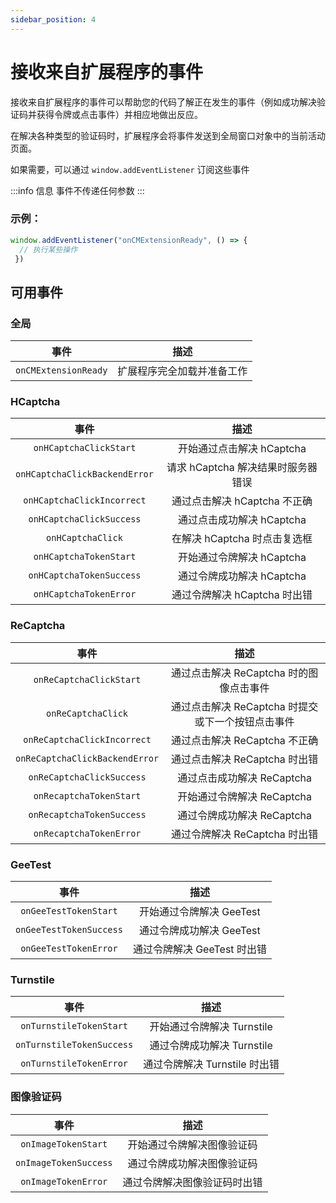 ```yaml
---
sidebar_position: 4
---
```



# 接收来自扩展程序的事件

接收来自扩展程序的事件可以帮助您的代码了解正在发生的事件（例如成功解决验证码并获得令牌或点击事件）并相应地做出反应。

在解决各种类型的验证码时，扩展程序会将事件发送到全局窗口对象中的当前活动页面。

如果需要，可以通过 `window.addEventListener` 订阅这些事件

:::info 信息
事件不传递任何参数
:::

### **示例：**
```js
window.addEventListener("onCMExtensionReady", () => {
  // 执行某些操作
 })
```

## 可用事件

### 全局
|**事件**|**描述**|
| :-: | :-: |
|`onCMExtensionReady`|扩展程序完全加载并准备工作|

### HCaptcha
|**事件**|**描述**|
| :-: | :-: |
|`onHCaptchaClickStart`|开始通过点击解决 hCaptcha|
|`onHCaptchaClickBackendError`|请求 hCaptcha 解决结果时服务器错误|
|`onHCaptchaClickIncorrect`|通过点击解决 hCaptcha 不正确|
|`onHCaptchaClickSuccess`|通过点击成功解决 hCaptcha|
|`onHCaptchaClick`|在解决 hCaptcha 时点击复选框|
|`onHCaptchaTokenStart`|开始通过令牌解决 hCaptcha|
|`onHCaptchaTokenSuccess`|通过令牌成功解决 hCaptcha|
|`onHCaptchaTokenError`|通过令牌解决 hCaptcha 时出错|

### ReCaptcha
|**事件**|**描述**|
| :-: | :-: |
|`onReCaptchaClickStart`|通过点击解决 ReCaptcha 时的图像点击事件|
|`onReCaptchaClick`|通过点击解决 ReCaptcha 时提交或下一个按钮点击事件|
|`onReCaptchaClickIncorrect`|通过点击解决 ReCaptcha 不正确|
|`onReCaptchaClickBackendError`|通过点击解决 ReCaptcha 时出错|
|`onReCaptchaClickSuccess`|通过点击成功解决 ReCaptcha|
|`onRecaptchaTokenStart`|开始通过令牌解决 ReCaptcha|
|`onRecaptchaTokenSuccess`|通过令牌成功解决 ReCaptcha|
|`onRecaptchaTokenError`|通过令牌解决 ReCaptcha 时出错|

### GeeTest
|**事件**|**描述**|
| :-: | :-: |
|`onGeeTestTokenStart`|开始通过令牌解决 GeeTest|
|`onGeeTestTokenSuccess`|通过令牌成功解决 GeeTest|
|`onGeeTestTokenError`|通过令牌解决 GeeTest 时出错|

### Turnstile
|**事件**|**描述**|
| :-: | :-: |
|`onTurnstileTokenStart`|开始通过令牌解决 Turnstile|
|`onTurnstileTokenSuccess`|通过令牌成功解决 Turnstile|
|`onTurnstileTokenError`|通过令牌解决 Turnstile 时出错|

### 图像验证码
|**事件**|**描述**|
| :-: | :-: |
|`onImageTokenStart`|开始通过令牌解决图像验证码|
|`onImageTokenSuccess`|通过令牌成功解决图像验证码|
|`onImageTokenError`|通过令牌解决图像验证码时出错|